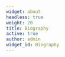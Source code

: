 ```yaml
---
widget: about
headless: true
weight: 20
title: Biography
active: true
author: admin
widget_id: Biography
---
```

